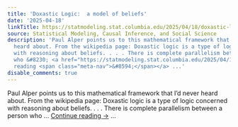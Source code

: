 ```yaml
---
title: 'Doxastic Logic:  a model of beliefs'
date: '2025-04-18'
linkTitle: https://statmodeling.stat.columbia.edu/2025/04/18/doxastic-logic-a-model-of-beliefs/
source: Statistical Modeling, Causal Inference, and Social Science
description: 'Paul Alper points us to this mathematical framework that I&#8217;d never
  heard about. From the wikipedia page: Doxastic logic is a type of logic concerned
  with reasoning about beliefs. . . . There is complete parallelism between a person
  who &#8230; <a href="https://statmodeling.stat.columbia.edu/2025/04/18/doxastic-logic-a-model-of-beliefs/">Continue
  reading <span class="meta-nav">&#8594;</span></a> ...'
disable_comments: true
---
```

Paul Alper points us to this mathematical framework that I&#8217;d never heard about. From the wikipedia page: Doxastic logic is a type of logic concerned with reasoning about beliefs. . . . There is complete parallelism between a person who &#8230; <a href="https://statmodeling.stat.columbia.edu/2025/04/18/doxastic-logic-a-model-of-beliefs/">Continue reading <span class="meta-nav">&#8594;</span></a> ...